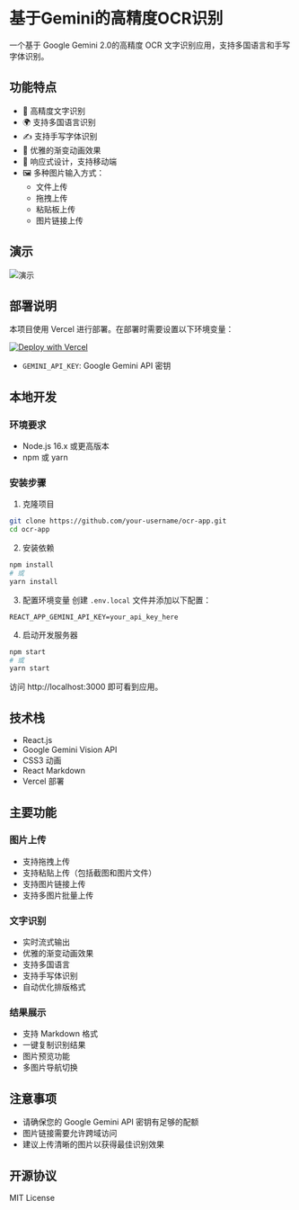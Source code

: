 # 基于Gemini的高精度OCR识别

一个基于 Google Gemini 2.0的高精度 OCR 文字识别应用，支持多国语言和手写字体识别。

## 功能特点

- 🚀 高精度文字识别
- 🌍 支持多国语言识别
- ✍️ 支持手写字体识别
- 🎨 优雅的渐变动画效果
- 📱 响应式设计，支持移动端
- 🖼️ 多种图片输入方式：
  - 文件上传
  - 拖拽上传
  - 粘贴板上传
  - 图片链接上传

## 演示

![演示](https://ibb.co/7vHfw7K)

## 部署说明

本项目使用 Vercel 进行部署。在部署时需要设置以下环境变量：

[![Deploy with Vercel](https://vercel.com/button)](https://vercel.com/new/clone?repository-url=https%3A%2F%2Fgithub.com%2Fcokice%2Fgoogleocr-app&env=GEMINI_API_KEY&envDescription=Your%20Google%20Gemini%20API&project-name=geminiocr&repository-name=geminiocr)
- `GEMINI_API_KEY`: Google Gemini API 密钥

## 本地开发

### 环境要求

- Node.js 16.x 或更高版本
- npm 或 yarn

### 安装步骤

1. 克隆项目
```bash
git clone https://github.com/your-username/ocr-app.git
cd ocr-app
```

2. 安装依赖
```bash
npm install
# 或
yarn install
```

3. 配置环境变量
创建 `.env.local` 文件并添加以下配置：
```
REACT_APP_GEMINI_API_KEY=your_api_key_here
```

4. 启动开发服务器
```bash
npm start
# 或
yarn start
```

访问 http://localhost:3000 即可看到应用。

## 技术栈

- React.js
- Google Gemini Vision API
- CSS3 动画
- React Markdown
- Vercel 部署

## 主要功能

### 图片上传
- 支持拖拽上传
- 支持粘贴上传（包括截图和图片文件）
- 支持图片链接上传
- 支持多图片批量上传

### 文字识别
- 实时流式输出
- 优雅的渐变动画效果
- 支持多国语言
- 支持手写体识别
- 自动优化排版格式

### 结果展示
- 支持 Markdown 格式
- 一键复制识别结果
- 图片预览功能
- 多图片导航切换



## 注意事项

- 请确保您的 Google Gemini API 密钥有足够的配额
- 图片链接需要允许跨域访问
- 建议上传清晰的图片以获得最佳识别效果

## 开源协议

MIT License
